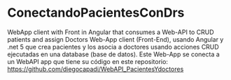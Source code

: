 # ConectandoPacientesConDrs
WebApp client with Front in Angular that consumes a Web-API to CRUD patients and assign Doctors
Web-App client (Front-End), usando Angular y .net 5 que crea pacientes y los asocia a doctores usando acciones CRUD ejecutadas en una database (base de datos).
Este Web-App se conecta a un WebAPI app que tiene su código en este repositorio: https://github.com/diegocapadi/WebAPI_PacientesYdoctores

